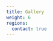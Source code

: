 ```yaml
---
title: Gallery
weight: 6
regions:
  contact: true
---
```

<script src="https://cdn.jsdelivr.net/npm/publicalbum@latest/embed-ui.min.js" async></script>
<div class="pa-gallery-player-widget" style="width:100%; height:480px; display:none;"
  data-link="https://photos.app.goo.gl/5sGwzH8WpEVjFdAb6"
  data-title="Friday in Shibuya City and Niigata"
  data-description="40 new photos added to shared album"
  data-delay="4">
  <object data="https://lh3.googleusercontent.com/ydBlwO9gWhbgzox9HIX22v3G8pK0AXolA7drLrHBAC-kE4_GB4ibjaPDmGZbJ39BTScqu1AEoTfv3h-T2orQCYx3HJ-IIUbxobpfhfTSgNRpfptUaEUwK8oMPDs-iQloS_ne5Wwet6I=w1920-h1080"></object>
  <object data="https://lh3.googleusercontent.com/jew1Nja5wqky97kOfDCiEU0zXmMlhd-Km244jFBM-rpPkgrktnsmr-YV7So7LJGWKywoedB203SNaQR1Z53fk4V6Hw91_IsBMJysOvz3dutR5zojSfjJBq05vsbPxZzYdKGURoeXJf8=w1920-h1080"></object>
  <object data="https://lh3.googleusercontent.com/c92kd-z6TsXil0HzzjoB-oaU5xM-3YYHCMbJ9g5LwLkIilf0CWKu7KMUz_C33jMQotbDH65Oz1R1kdHeFKBZHWh9ZKl3eq08yOMJCFFdrl6oz8rBbDQrL7HzzJMmtz6RPWc8OdE2cBg=w1920-h1080"></object>
  <object data="https://lh3.googleusercontent.com/wId7fNPE-6_CSnMEKr72lZYzbnB3RfZqonLLlcwUkjU2VbBABf5aviDU08CEj1bY6zN2WdzptrCtD__wjRfOQEELmpYnl1PBLHrl8Bw897Q_IzDzftK1sFYewlY5XcNh8wz0DawsVgI=w1920-h1080"></object>
  <object data="https://lh3.googleusercontent.com/4J2LixjTLd8R69Qt-s5lVVVPKPeOIxSWrcD1p3uw6SPiUn2d9nxxZjzSEnB4lI10sh_KnwGrrhgbb0KSfDT-2mkJ0egw_TZ2bsO4WNmonh_ZW7kN8o8kzVb2bv0onTd4v9Eb9WR5_sw=w1920-h1080"></object>
  <object data="https://lh3.googleusercontent.com/uP8L9LWFY6PpnFW0OrFSie0IXCX7p-SU8dB3lH0CwiLaC6GXq5i9jKfH4bcpPLQjCwjMTrfi-XU6BDfs4oqsL8ixu_4kmBTZ9e8lrV5YqzIq2utfN7mTsvalRV1ErnVVMo-FoRlkjTQ=w1920-h1080"></object>
  <object data="https://lh3.googleusercontent.com/mGr0pCrWA4WoTYngf2Dgags4w0wO6DuEVLaLe3yHDpMYZc3_goi0zpQhjM9jTve4_y2Bh4ek_42k8IJ5iGN_KVD0V-lBPjCDRNvH-yWhBzxWimbgAT2Rsx8pYaSUWg9C2wDgKKFYk04=w1920-h1080"></object>
  <object data="https://lh3.googleusercontent.com/NEpxCkyi-V0EUrGWmez_V8ta2zDfFc8UOMeGa-Yq7FJ_b-aCVjKtclIKU_0bSJWpA8gszxHQX-XHtqrDKMqXtKrHkCNe3HxR8nCfZEsa5P3NjqMa0QsLChK3jtTxO52bZtVGKpOfPuw=w1920-h1080"></object>
  <object data="https://lh3.googleusercontent.com/DvqZ9SdKngLue5j2P-AyaLOienalVtcmsSgCkMOOM4CzUndhVWOLlNrQbB3I5Moq_sfyMd96k3i2aOh2YGthFMgwwPzZp5eLY5Goao0A69W19sbb0q-pbQIJ87JXLj9UwQshm4uQzCY=w1920-h1080"></object>
  <object data="https://lh3.googleusercontent.com/u7gT0B044XbwfsWiabvnVxpk7YYWUKh_E1OUbtuiCElK0c60mYCEyyAAxMyO-DAARJUZ6AaO7I5DuDRB5KbrBP-c9THU8rRKQb4_6bKXMLyWpPyfEIUOiC6pzCKLQCQvZVOoKIbVPcY=w1920-h1080"></object>
  <object data="https://lh3.googleusercontent.com/6lP64pK6yz8pRDzSrFhCLm2Ogovx2AsTy2HnOj3MT1o1R2C9RfIOVbnTHLqJIe88oI0X5wI5v6XjA-SDUKaE40aGOcfaE9jEr4Uv_7G24cWjjJAMYOsUKOX6t-JMvKplwKXPR-Ec_hs=w1920-h1080"></object>
  <object data="https://lh3.googleusercontent.com/xta2ecNJzthBkhXx75qwN57gRRTIXh2ly9YC4ZwXuGQn8ctwbzAi8Vi9fCjKaxJ8opHTLCNllZKxZ8nfUZ7_9FxNHDg-2nxt5xAslje0HzogU0o2a85RKftcbUD36pzOKde6TOwHFrQ=w1920-h1080"></object>
  <object data="https://lh3.googleusercontent.com/Kfgg_DgHFKODvIwvE2iihhE9GRSfZ2IbyXDiljdyZcObpXIuq1_6CjHH78iVJGcxtdYnfkp_hU70htNPq5H54W9hPyolpYsibCXSc2dBEX8vaFTKZFgSTHtucnz9zBCTCwKhJi13ZXA=w1920-h1080"></object>
  <object data="https://lh3.googleusercontent.com/z_Cu9NiNQAfdtaUYJEUvJQng0Bhyv0O-ZeImMEql9CC3P8P39ClC0DxjOC3oB7yqNx4Ggn-YM7R8rD8V8g_KxUEq7wt97OO_ExpyVQH-UeB17dtutO2sPJdoPq5y_3vkvvA6zrC5mu8=w1920-h1080"></object>
  <object data="https://lh3.googleusercontent.com/VvEIktnQFRil9lt0SWEngzE_Mv2vYKFWEAMn5ZzZ7IyKlSU6nPfQhZSxjsxNeZmpYKmGeLtFPoSDuhikTW_OYg7s5Cc0EVZCcGKZ1oj1bvG1tG8rLFXPi1pa7n6Qo8TJpxdAE79ebzg=w1920-h1080"></object>
  <object data="https://lh3.googleusercontent.com/70r6jGyBAGJuEDfA8d0oMEZ9yihrTwzcApcwUvr8vpi1Spf59Ydcx0rE6-L_Kkm3j9rC5DnnjZrlMVFzUgjleJPYPCTPzVZu8HvvAwS_bM-ynvz3r9fbUdbmPZKfRlTqV60AZ0ve6Cc=w1920-h1080"></object>
  <object data="https://lh3.googleusercontent.com/sVNRCc7RKnSxDLZs9rb846tP-wAi_GHgLHrP5VSsV6T9oPpvkGw1AbCr3YEw_T0HV7CR8vby5XeG4HpC1cYnE8mhqr9sfRIoIabg6r3vgKU0C2uj_Jm8QLJNtlLS3v27tUzl1055dJ0=w1920-h1080"></object>
  <object data="https://lh3.googleusercontent.com/p-0MXf9Swds7VuyiUWBKJIOgxcG4yh7xE7uiZv1-4s2nH9APwyqL0a6Aa1WIoLhzHcBDjuwVUXoHGKioHtWlpwCTHpx54gri2oGPSgmh8g3Y8HqPgOCw7ZPPnXEISfrneb0YfI5K828=w1920-h1080"></object>
  <object data="https://lh3.googleusercontent.com/XF09Pwa_nBZ4MEPgNDGRLZR7X0O1lggBcWTyh2E3WuVbkRucxHfcfRLyZ3weFk0a2Vqcn3RSzRbksyX8OTn3MOIOXoZ9to7U4_hAXeR1aZNkjC_M3aZ8TsV8EnUflL-c3-YrLv53YC0=w1920-h1080"></object>
  <object data="https://lh3.googleusercontent.com/Gwg3rChTDGfVUkjo_fzZhGZFTmVN87Yw3ttd4OUoKNyJMRstgkpYWGYGOViHgKal4Ui1ERRWGcz-6Y5HEtFoxEssA9BOMMVw-IXWW7pJjMJ6zC2rB1x_5k2aYSLRJh1YzG35PrISgwA=w1920-h1080"></object>
  <object data="https://lh3.googleusercontent.com/nZgn7GXkH9r_sB8iboeeThzNYs576_4M3oNALcQxOPnwPxjkW6jMWmvkRRd0YyBeqA4Tp2sofpanlX3hr9-zqHsZh9yDU61u0ek7WsUY-8WmjYlJX9LrxwuJhgGC8gj4k4W1mB9wBXI=w1920-h1080"></object>
  <object data="https://lh3.googleusercontent.com/-ZKXuXZY7D6AZWFVcMVnK4CN9r3HiLiGFpVfSub7SPj9KCLH8JYC784G5jcAQ9NYySVaWAdtQjYO0ipRcvD5XuoTtUrlebwbVKSWwLyn15mIMrYdL9bZ26K-5dTgoR2475Qvo__A8FU=w1920-h1080"></object>
  <object data="https://lh3.googleusercontent.com/QPkV2h_hXXBfKpIbOfB0E8cjXYF8NDIDg--3extfppdmjOJlVHiHqXX9DpmG7N6-4SNqJGRqlqZ9H39Mhv1qN_giWfWtP7bqUUVr8BVFy9x_mXvjKDVnCzvDpaWI5b3A5B1LhMWXwc0=w1920-h1080"></object>
  <object data="https://lh3.googleusercontent.com/6rHzSekJP9ar5rvDh_Ik-_IMc1vtt5nhvHwq0Mn1LSp0Z_UOyFhSZd0hU9YeLNWdNDNG5euX9vKjOG2u-SrYuKgqxMvTawyCxj0Yvz4zBTeEJ8AQCSTn94Oysye_Qx9POwn10hQ5fjk=w1920-h1080"></object>
  <object data="https://lh3.googleusercontent.com/cB3tYKejlH7y7omChd1lEe-5RPg5Yix4IWHLsmpZyHMO-2zku6iSADTfj7ijfBH9j9wIJICqBA5fz6RwCiIH3M0uZx5Xi0ZgZou0mEYLa7jdNFIo-SDOBTURWajYLNn1RUtexa_SHec=w1920-h1080"></object>
  <object data="https://lh3.googleusercontent.com/X5NLaloctDW9k8qsH8nkXUO7zjk3hSFlZPVpj-UIkLqVQngEweDvt5zc_ifn3Rlw42QDrk6whBufCTs-psb_Jiti_gPuOcVOuwBwK7pstpZCoLOhHKkWg1z7AJELXihfKRPqZj0xIn4=w1920-h1080"></object>
  <object data="https://lh3.googleusercontent.com/J7OPsim7ie3xVFAx7Nb6LY1hTRu2Ui76DBTewExjp2ziOnKmtjPywOrW0vgY-3VVxoKwX3fH0fyRl6dcfIhtNEPNw97CKyYrrZ5sSn_7asTNeCLrHw5gsQd3UdAy8zU_qd4Oc-hafvE=w1920-h1080"></object>
  <object data="https://lh3.googleusercontent.com/dtUt2eB9AoRJbgQ51G3t2v9eG5V9wx6N8NHM3LBtXJj9v0Hm9F6GVfqjkBwSvgJivPPy80jNTKi5cRHADUIYJeKfzCpUf23_InKzp7BQfDitvvKTRIARTGw_jZNIiFYh4uwiH_0wLNI=w1920-h1080"></object>
  <object data="https://lh3.googleusercontent.com/nFbcq8oPkET0C-2SaEr0yiz4grMrTy10vCCNtXx5q5Wj2Wz-XPETXGGA3kKk9VA1nm_BpHUYyRr3SxrYvd-XjhBbzTrxUdCehvO_LQMvxsQKFAE6s-tjSqIeE-7mXRJW9O-Ed-RKgNw=w1920-h1080"></object>
  <object data="https://lh3.googleusercontent.com/VOyQxd6HZoYxKxHqLKpSIKBX5QCB8XUxEORuQjtpoxWRCnA9ymapEwBJQAAdMGwjcD9DmWFHHDz7sJphvr5WlgKmOb6vi1XOzr5qsoj1hUChfZGi3qBqURABc-ZTj_e62GyXIuBB-W0=w1920-h1080"></object>
  <object data="https://lh3.googleusercontent.com/krPiMMpHRrZGNv_H22ukU-E9XfJNIjA3qOvtNaoOBgkbn-cHx5gic9fdgjDRjA33npsOkj5ZNDloYXWqe9krOlKqP2tg9BEmCXqyPtE7FRhOkCcp0QVmZsitCOUXyrwH8d4HmvYcZ2U=w1920-h1080"></object>
  <object data="https://lh3.googleusercontent.com/38fYThWBT-yd7ONBS_l1Em1nNlgB3dk4E_mxIU5AHarqMbyTCPyv_hcT7OILVV41sjmpwKm0cjQcC-E3wDLHJ5HH7DdlgE0IGS6NXCbDsc1eS_dqpL4rtPIS4klaFlNRzqQ16Ac7PCc=w1920-h1080"></object>
  <object data="https://lh3.googleusercontent.com/y-uoccLkSH0nqH32jIjaIczwpmwzV4gDl0lCJvWoJLueGSwIh6FGNBjOa6wNfJK1ZLxPfHKjJkrBYofhRgAJoUrdxGIaOQ2cMG_7w7sRdMK1aVdbqHcOy0d7ota5wrN7uI8sT75sSgk=w1920-h1080"></object>
  <object data="https://lh3.googleusercontent.com/0WbSIGWW-vKHWsGLX76RhNlSBu9yrmdzA7rJzaKY2BBe33cD4XkLdyz8Pri4_QEBbTKOR8UjaDIKqYky4liqUEmYfNO7IHuUkrGMs-oILRKXTGHncpn0Qii8Kn3Er2LlH-7OXDyjGGI=w1920-h1080"></object>
  <object data="https://lh3.googleusercontent.com/KYHkwI-kyF2Pr1XxGRw1TXOuNhLnbwoyhR6_f0CzHCVMnLhAbmH80gK_uGsag7vWi5p1165LXJj8I1qr4AtTWHRQsYGT2ZeLYmHL8ZPOcqrPnZlHPPhADcxt7sqvUaSItExNNmCNw3k=w1920-h1080"></object>
  <object data="https://lh3.googleusercontent.com/EwwlglTAT_M4SsMQkwy5LslRYcV8hXzJd745F1O0F4fspbjcIc65_3Qg9al0JArAXoyF0jCs27xR4LN2brEYoIU6Qe6_ggkwYLYP_PfFg7lSalDB1aFxDFgcpMoH6VnwEh1AaUaG2NE=w1920-h1080"></object>
  <object data="https://lh3.googleusercontent.com/A8P_GkFYUAGWqVVi1T4Tp0dlg3o-JeTuXnD4d4O8D7tRNqNajc1WY68ciSbEQqkUVi_tJIWQy5qHUj9sa7W_Hf3zhf7qZwxG5Cpcx2Nd9rhDACBdGlAYPr5erbH-l_JFLSTICxuIGug=w1920-h1080"></object>
  <object data="https://lh3.googleusercontent.com/lyrYwBnoPAj27FhQZ1061mwv_nlw5PG_QPnvuLHml8MvJTeuJSP9iNMp4QTl8F8t6dZDZyi8X58qFpPcjpITdw5FmaKJx4sggeWPmDbgxXY9COVEf-Bhsp66sJxB3HZ1rbdKUTeCFKk=w1920-h1080"></object>
  <object data="https://lh3.googleusercontent.com/acqylfoOrQQp7NYgwHK_El91yrfhdoX3f3wd0MJzqKkqnJWzG7OTn_ayl-4Mx6xQPtUWdtdjdmsnLtGZrsRzv-iiGQ9Qr1QvbSNfEjiFNZCllJ8b8UM3Y-jUjsLV_5KnQN99yLDfLhk=w1920-h1080"></object>
  <object data="https://lh3.googleusercontent.com/MlIwDEb5o0Zogyt087gr1JF-4hyRxzpuOqWsKO2zaUgOsj7_hkHTwi-_UY00zYKspMvuXRw85ztukolJIQJ_tsYiKgAV6J5xOLDyW4kNyH0k8ZWuoQeWT38HxEUJMuE4Jm9OMYiwvZE=w1920-h1080"></object>
</div>


